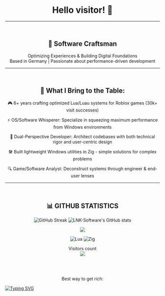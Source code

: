 
# <div align="center"> Hello visitor! :wave: </div>
---
<br />

## <div align="center"> 🚀 Software Craftsman </div>
<div align="center"> Optimizing Experiences & Building Digital Foundations </div>
<div align="center"> Based in Germany | Passionate about performance-driven development </div>

---

<br />

## <div align="center"> 🔨 What I Bring to the Table: </div>
<div align="center">
  
  🎮 6+ years crafting optimized Lua/Luau systems for Roblox games (30k+ visit successes)
  
  ⚡ OS/Software Whisperer: Specialize in squeezing maximum performance from Windows environments
  
  🧠 Dual-Perspective Developer: Architect codebases with both technical rigor and user-centric design
  
  🛠️ Built lightweight Windows utilities in Zig - simple solutions for complex problems
  
  🔍 Game/Software Analyst: Deconstruct systems through engineer & end-user lenses
  
</div>

---

<br />

## <div align="center"> 📊 GITHUB STATISTICS </div>

<p align="center">
  <img src="https://github-readme-streak-stats.herokuapp.com?user=LNK-Software&theme=transparent&border_radius=10&date_format=j%20M%5B%20Y%5D&mode=weekly&card_width=600&card_height=200&stroke=0068EB" alt="GitHub Streak" />
  <img src="https://github-readme-stats.vercel.app/api?username=LNK-Software&show_icons=true&theme=transparent" alt="LNK-Software's GitHub stats" />
</p>

<div align="center">
</div>

<div align="center">
  <a href="https://github.com/LNK-Software/LNK-Software">
    <img align="center" src="https://github-readme-stats.vercel.app/api/top-langs/?username=LNK-Software&hide=java,html,tex&title_color=ffffff&text_color=c9cacc&icon_color=2bbc8a&bg_color=1d1f21&langs_count=3" />
  </a>
</div>

<p align="center">
  <img src="https://img.shields.io/badge/Lua-11111C?style=for-the-badge&logo=lua&logoColor=white" alt="Lua" />
  <img src="https://img.shields.io/badge/Zig-11111C?style=for-the-badge&logo=zig&logoColor=F7DF1E" alt="Zig" />
</p>


<p align="center"> 
  Visitors count<br>
  <img src="https://profile-counter.glitch.me/LNK-Software/count.svg" />
</p>

<br />

<br />

<br />

<div align="center">
  Best way to get rich:
</div>

[![Typing SVG](https://readme-typing-svg.demolab.com?pause=700&color=F70000&center=true&vCenter=true&width=450&lines=...;ERROR+404)](https://git.io/typing-svg)
